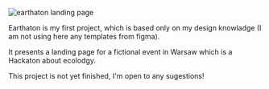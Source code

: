 ![earthaton landing page](link)

Earthaton is my first project, which is based only on my design knowladge (I am not using here any templates from figma). 

It presents a landing page for a fictional event in Warsaw which is a Hackaton about ecolodgy. 

This project is not yet finished, I'm open to any sugestions!